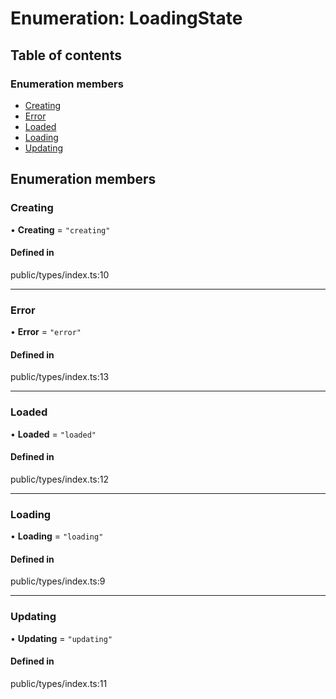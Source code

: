 # Enumeration: LoadingState

## Table of contents

### Enumeration members

- [Creating](../wiki/LoadingState#creating)
- [Error](../wiki/LoadingState#error)
- [Loaded](../wiki/LoadingState#loaded)
- [Loading](../wiki/LoadingState#loading)
- [Updating](../wiki/LoadingState#updating)

## Enumeration members

### Creating

• **Creating** = `"creating"`

#### Defined in

public/types/index.ts:10

___

### Error

• **Error** = `"error"`

#### Defined in

public/types/index.ts:13

___

### Loaded

• **Loaded** = `"loaded"`

#### Defined in

public/types/index.ts:12

___

### Loading

• **Loading** = `"loading"`

#### Defined in

public/types/index.ts:9

___

### Updating

• **Updating** = `"updating"`

#### Defined in

public/types/index.ts:11
